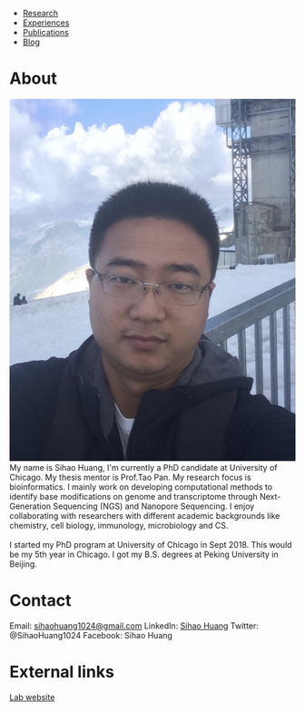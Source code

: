 
* [Research](https://sihaohuanguc.github.io/research)
* [Experiences](https://sihaohuanguc.github.io/experiences)
* [Publications](https://sihaohuanguc.github.io/publications)
* [Blog](https://sihaohuanguc.github.io/blog)


# About
![](/docs/assets/images/r.jpg)
My name is Sihao Huang, I'm currently a PhD candidate at University of Chicago. My thesis mentor is Prof.Tao Pan. My research focus is bioinformatics. I mainly work on developing computational methods to identify base modifications on genome and transcriptome through Next-Generation Sequencing (NGS) and Nanopore Sequencing. I enjoy collaborating with researchers with different academic backgrounds like chemistry, cell biology, immunology, microbiology and CS.
<br/>
<br/>
I started my PhD program at University of Chicago in Sept 2018. This would be my 5th year in Chicago. I got my B.S. degrees at Peking University in Beijing.

# Contact
Email: sihaohuang1024@gmail.com
LinkedIn: [Sihao Huang](https://www.linkedin.com/in/sihao-huang-1aa545160/)
Twitter: @SihaoHuang1024
Facebook: Sihao Huang

# External links
[Lab website](https://openwetware.org/wiki/Pan_Lab)